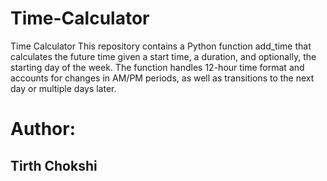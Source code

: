 # Time-Calculator
Time Calculator This repository contains a Python function add_time that calculates the future time given a start time, a duration, and optionally, the starting day of the week. The function handles  12-hour  time format and accounts for changes in AM/PM periods, as well as transitions to the next day or multiple days later.

# Author:
## Tirth Chokshi
